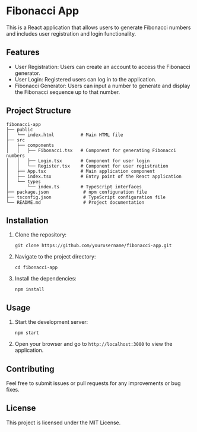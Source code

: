 # Fibonacci App

This is a React application that allows users to generate Fibonacci numbers and includes user registration and login functionality.

## Features

- User Registration: Users can create an account to access the Fibonacci generator.
- User Login: Registered users can log in to the application.
- Fibonacci Generator: Users can input a number to generate and display the Fibonacci sequence up to that number.

## Project Structure

```
fibonacci-app
├── public
│   └── index.html          # Main HTML file
├── src
│   ├── components
│   │   ├── Fibonacci.tsx   # Component for generating Fibonacci numbers
│   │   ├── Login.tsx       # Component for user login
│   │   └── Register.tsx    # Component for user registration
│   ├── App.tsx             # Main application component
│   ├── index.tsx           # Entry point of the React application
│   └── types
│       └── index.ts        # TypeScript interfaces
├── package.json             # npm configuration file
├── tsconfig.json            # TypeScript configuration file
└── README.md                # Project documentation
```

## Installation

1. Clone the repository:
   ```
   git clone https://github.com/yourusername/fibonacci-app.git
   ```
2. Navigate to the project directory:
   ```
   cd fibonacci-app
   ```
3. Install the dependencies:
   ```
   npm install
   ```

## Usage

1. Start the development server:
   ```
   npm start
   ```
2. Open your browser and go to `http://localhost:3000` to view the application.

## Contributing

Feel free to submit issues or pull requests for any improvements or bug fixes.

## License

This project is licensed under the MIT License.